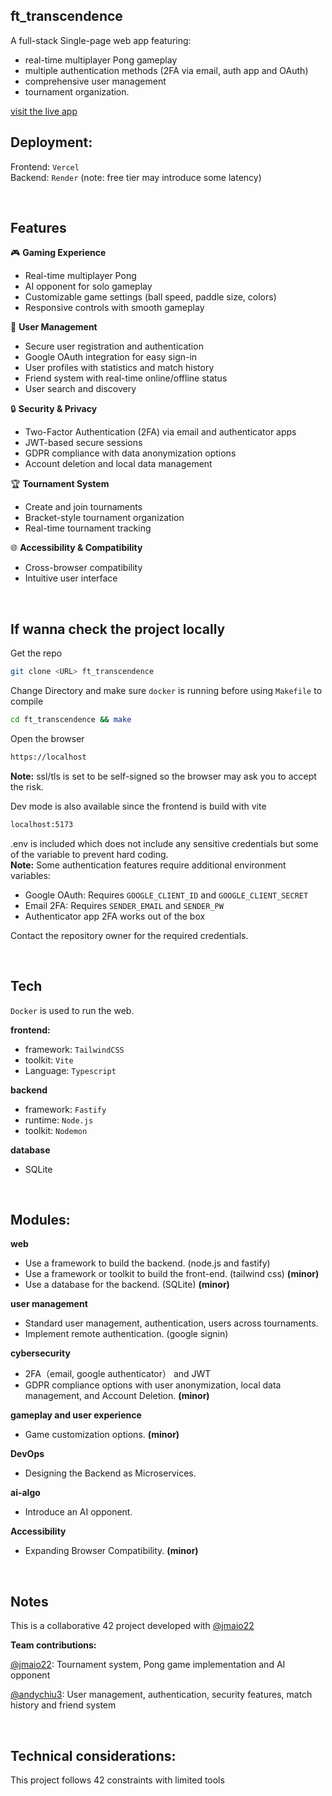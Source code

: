 ## ft_transcendence

A full-stack Single-page web app featuring:  
 - real-time multiplayer Pong gameplay
 - multiple authentication methods (2FA via email, auth app and OAuth)
 - comprehensive user management
 - tournament organization.

[visit the live app](https://authplay.vercel.app)

## Deployment:
Frontend: `Vercel`  
Backend: `Render` (note: free tier may introduce some latency)

<br>

## Features
🎮 **Gaming Experience**

- Real-time multiplayer Pong
- AI opponent for solo gameplay
- Customizable game settings (ball speed, paddle size, colors)
- Responsive controls with smooth gameplay

👥 **User Management**

- Secure user registration and authentication
- Google OAuth integration for easy sign-in
- User profiles with statistics and match history
- Friend system with real-time online/offline status
- User search and discovery

🔒 **Security & Privacy**

- Two-Factor Authentication (2FA) via email and authenticator apps
- JWT-based secure sessions
- GDPR compliance with data anonymization options
- Account deletion and local data management

🏆 **Tournament System**

- Create and join tournaments
- Bracket-style tournament organization
- Real-time tournament tracking

🌐 **Accessibility & Compatibility**

- Cross-browser compatibility
- Intuitive user interface

<br>

## If wanna check the project locally

Get the repo
```bash
git clone <URL> ft_transcendence
```

Change Directory and make sure `docker` is running before using `Makefile` to compile
```bash
cd ft_transcendence && make
```

Open the browser
```bash
https://localhost
```
**Note:** ssl/tls is set to be self-signed so the browser may ask you to accept the risk.


Dev mode is also available since the frontend is build with vite
```bash
localhost:5173
```

.env is included which does not include any sensitive credentials but some of the variable to prevent hard coding.  
**Note:** Some authentication features require additional environment variables:
- Google OAuth: Requires `GOOGLE_CLIENT_ID` and `GOOGLE_CLIENT_SECRET` 
- Email 2FA: Requires `SENDER_EMAIL` and `SENDER_PW`
- Authenticator app 2FA works out of the box

Contact the repository owner for the required credentials.

<br>

## Tech

`Docker` is used to run the web.  

**frontend:**
 - framework: `TailwindCSS`
 - toolkit: `Vite`
 - Language: `Typescript`
   
**backend**
 - framework: `Fastify`
 - runtime: `Node.js`
 - toolkit: `Nodemon`

**database**
 - SQLite

<br>

## Modules:

**web**
- Use a framework to build the backend. (node.js and fastify)
- Use a framework or toolkit to build the front-end. (tailwind css) **(minor)**
- Use a database for the backend. (SQLite) **(minor)**

**user management**
- Standard user management, authentication, users across tournaments.
- Implement remote authentication. (google signin)

**cybersecurity**
- 2FA（email, google authenticator） and JWT
- GDPR compliance options with user anonymization, local data management, and Account Deletion. **(minor)**

**gameplay and user experience**
- Game customization options. **(minor)**

**DevOps**
- Designing the Backend as Microservices.

**ai-algo**
- Introduce an AI opponent.

**Accessibility**
- Expanding Browser Compatibility. **(minor)**

<br>

## Notes

This is a collaborative 42 project developed with [@jmaio22](https://github.com/jmaio22)

**Team contributions:**

[@jmaio22](https://github.com/jmaio22): Tournament system, Pong game implementation and AI opponent

[@andychiu3](https://github.com/andychiu3):  User management, authentication, security features, match history and friend system

<br>

## Technical considerations:

This project follows 42 constraints with limited tools 

<br>
